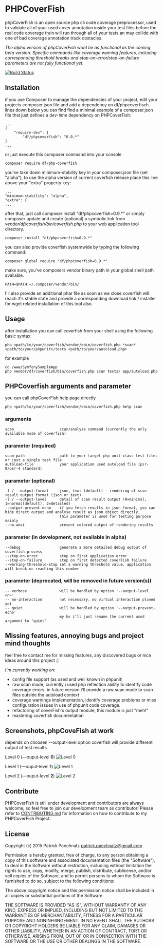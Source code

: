 # PHPCoverFish

phpCoverFish is an open source php cli code coverage preprocessor, used to validate all of your used cover annotation inside your test files before the real code coverage train will run through all of your tests an may collide with one of bad coverage annotation track obstacles.

*The alpha version of phpCoverFish wont be as functional as the coming beta version. Specific commands like coverage warning features, including corresponding threshold breaks and stop-on-error/stop-on-failure parameters are not fully functional yet.*

[![Build Status](https://travis-ci.org/dunkelfrosch/phpcoverfish.svg?branch=master)](https://travis-ci.org/dunkelfrosch/phpcoverfish)

## Installation

if you use Composer to manage the dependencies of your project, edit your projects composer.json file and add a dependency on df/phpcoverfisch. lines down below you can find find a minimal example of a composer.json file that just defines a *dev-time* dependency on PHPCoverFish:

    ...
    {
        "require-dev": {
            "df/phpcoverfish": "0.9.*"
    }
    ...
    
or just execute this composer command into your console

    composer require df/php-coverfish

you've take down minimum-stability key in your composer.json file (set "alpha"), to use the alpha version of current coverfish release
place this line above your "extra" property key:

    ...
    "minimum-stability": "alpha",
    "extra": {
    ...

after that, just call composer install "df/phpcoverfish=0.9.*" or simply composer update and create (optional) a symbolic link from *vendor/df/coverfish/bin/coverfish.php* to your web application tool directory.

    composer install "df/phpcoverfish=0.9.*"

you can also provide coverfish systemwide by typing the following command:

    composer global require "df/phpcoverfish=0.9.*"

make sure, you've composers vendor binary path in your global shell path available.

    PATH=$PATH:~/.composer/vendor/bin/

I'll also provide an additional phar file as soon as we close coverfish will reach it's stable state and provide a corresponding download link / installer for wget related installation of this tool also.


## Usage

after installation you can call coverfish from your shell using the following basic syntax:

    php <path/to/your/coverfish/vendor/>bin/coverfish.php *scan* <path/to/your/phpunit>/tests <path/to/your/autoload.php>

for example

    cd /www/SymfonySampleApp
    php vendor/df/coverfish/bin/coverfish.php scan tests/ app/autoload.php


## PHPCoverfish arguments and parameter

you can call phpCoverFish help page directly

    php <path/to/your/coverfish/vendor/>bin/coverfish.php help scan

### arguments

    scan                     scan/analyze command (currently the only available mode of coverfish)

### parameter (required)

    scan-path                path to your target php unit class test files or just a single test file
    autoload-file            your application used autoload file (psr-0/psr-4 standard)

### parameter (optional)

    -f / --output-format     json, text (default) - rendering of scan result output format (json or text)
    -l / --output-level      detail of scan result output (0=minimal, 1=normal(default), 2=detailed)
    --output-prevent-echo    if you fetch results in json format, you can hide direct output and analyse result as json object directly,
                             this parameter is used for testing purpose mainly
    --no-ansi                prevent colored output of rendering results
    
### parameter (in development, not available in alpha)    
    
    --debug                  generate a more detailed debug output of coverfish process
    --stop-on-error          stop on first application error
    --stop-on-failure        stop on first detected coverFish failure 
    --warning-threshold-stop set a warning threshold value, application will break on reaching this number

### parameter (deprecated, will be removed in future version(s))

    -- verbose               will be handled by option '--output-level <n>'
    -- no-interaction        not necessary, no virtual interaction planed yet
    -- quiet                 will be handled by option '--output-prevent-echo'
                             my be i'll just rename the current used argument to 'quiet'

## Missing features, annoying bugs and project mind thoughts

feel free to contact me for missing features, any discovered bugs or nice ideas
around this project :)

*I'm currently working on*: 

- config file support (as used and well known in phpunit)
- raw scan mode, currently i used php reflection ability to identify code coverage errors. in future version i'll provide a raw scan mode to scan files outside the autoload context
- coverage warnings implementation, identify coverage problems or miss configuration issues in use of phpunit code coverage.
- refactoring of coverFish's output module, this module is just "meh!"
- mastering coverfish documentation


## Screenshots, phpCoveFish at work

depends on choosen --output-level option coverfish will provide different output of test results

Level 0 (—ouput-level **0**)
![Level 0](https://dl.dropbox.com/s/7b6nptkbyiowrx4/ss-output-level-0.png)

Level 1 (—ouput-level **1**)
![Level 1](https://dl.dropbox.com/s/xk43g0gu1ccqtlw/ss-output-level-1.png)

Level 2 (—ouput-level **2**)
![Level 2](https://dl.dropbox.com/s/voyqmf5g9q42ana/ss-output-level-2.png)



## Contribute

PHPCoverFish is still under development and contributors are always welcome, so feel free to join our development team as contributor! Please refer to [CONTRIBUTING.md](https://github.com/dunkelfrosch/phpcoverfish/blob/master/CONTRIBUTING.md) for information on how to contribute to my PHPCoverFish Project.


## License

Copyright (c) 2015 Patrick Paechnatz <patrick.paechnatz@gmail.com>
                                                                           
Permission is hereby granted,  free of charge,  to any  person obtaining a 
copy of this software and associated documentation files (the "Software"),
to deal in the Software without restriction,  including without limitation
the rights to use,  copy, modify, merge, publish,  distribute, sublicense,
and/or sell copies  of the  Software,  and to permit  persons to whom  the
Software is furnished to do so, subject to the following conditions:       
                                                                           
The above copyright notice and this permission notice shall be included in 
all copies or substantial portions of the Software.
                                                                           
THE SOFTWARE IS PROVIDED "AS IS", WITHOUT WARRANTY OF ANY KIND, EXPRESS OR IMPLIED, INCLUDING  BUT NOT  LIMITED TO THE WARRANTIES OF MERCHANTABILITY, FITNESS FOR A PARTICULAR  PURPOSE AND  NONINFRINGEMENT.  IN NO EVENT SHALL THE AUTHORS OR COPYRIGHT HOLDERS BE LIABLE FOR ANY CLAIM, DAMAGES OR OTHER LIABILITY,  WHETHER IN AN ACTION OF CONTRACT,  TORT OR OTHERWISE,  ARISING
FROM,  OUT OF  OR IN CONNECTION  WITH THE  SOFTWARE  OR THE  USE OR  OTHER DEALINGS IN THE SOFTWARE.                                                  
